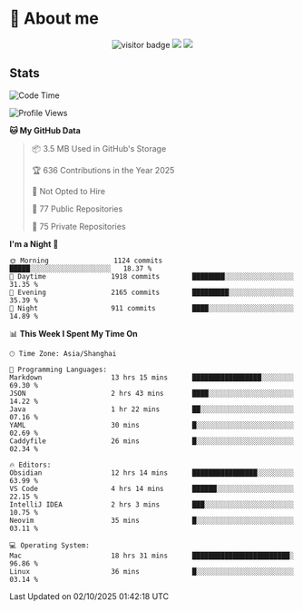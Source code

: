 <!-- ![](https://youpai.roccoshi.top/img/20200804214216.png) -->

# 🧐 About me
 
<p align="center">
<img src="https://visitor-badge.laobi.icu/badge?page_id=Lincest.Lincest&title=hits" alt="visitor badge"/>
<a href="mailto:imroccoshi@gmail.com"><img src="https://img.shields.io/badge/gmail-imroccoshi%40gmail.com-red"></a>
<a href="https://blog.roccoshi.top"><img src="https://img.shields.io/badge/blog-roccoshi-green"></a>
</p>

## Stats

<!--START_SECTION:waka-->
![Code Time](http://img.shields.io/badge/Code%20Time-2%2C806%20hrs%2052%20mins-blue)

![Profile Views](http://img.shields.io/badge/Profile%20Views-0-blue)

**🐱 My GitHub Data** 

> 📦 3.5 MB Used in GitHub's Storage 
 > 
> 🏆 636 Contributions in the Year 2025
 > 
> 🚫 Not Opted to Hire
 > 
> 📜 77 Public Repositories 
 > 
> 🔑 75 Private Repositories 
 > 
**I'm a Night 🦉** 

```text
🌞 Morning                1124 commits        █████░░░░░░░░░░░░░░░░░░░░   18.37 % 
🌆 Daytime                1918 commits        ████████░░░░░░░░░░░░░░░░░   31.35 % 
🌃 Evening                2165 commits        █████████░░░░░░░░░░░░░░░░   35.39 % 
🌙 Night                  911 commits         ████░░░░░░░░░░░░░░░░░░░░░   14.89 % 
```


📊 **This Week I Spent My Time On** 

```text
🕑︎ Time Zone: Asia/Shanghai

💬 Programming Languages: 
Markdown                 13 hrs 15 mins      █████████████████░░░░░░░░   69.30 % 
JSON                     2 hrs 43 mins       ████░░░░░░░░░░░░░░░░░░░░░   14.22 % 
Java                     1 hr 22 mins        ██░░░░░░░░░░░░░░░░░░░░░░░   07.16 % 
YAML                     30 mins             █░░░░░░░░░░░░░░░░░░░░░░░░   02.69 % 
Caddyfile                26 mins             █░░░░░░░░░░░░░░░░░░░░░░░░   02.34 % 

🔥 Editors: 
Obsidian                 12 hrs 14 mins      ████████████████░░░░░░░░░   63.99 % 
VS Code                  4 hrs 14 mins       ██████░░░░░░░░░░░░░░░░░░░   22.15 % 
IntelliJ IDEA            2 hrs 3 mins        ███░░░░░░░░░░░░░░░░░░░░░░   10.75 % 
Neovim                   35 mins             █░░░░░░░░░░░░░░░░░░░░░░░░   03.11 % 

💻 Operating System: 
Mac                      18 hrs 31 mins      ████████████████████████░   96.86 % 
Linux                    36 mins             █░░░░░░░░░░░░░░░░░░░░░░░░   03.14 % 
```


 Last Updated on 02/10/2025 01:42:18 UTC
<!--END_SECTION:waka-->


